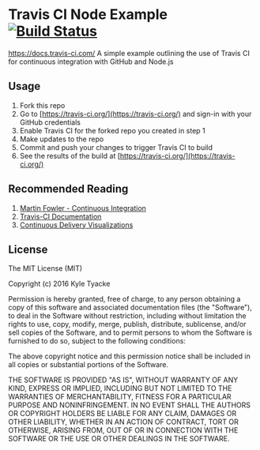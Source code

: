 # Travis CI Node Example [![Build Status](https://travis-ci.org/ktyacke/travis-node-example.svg?branch=master)](https://travis-ci.org/ktyacke/travis-node-example)
https://docs.travis-ci.com/
A simple example outlining the use of Travis CI for continuous integration with GitHub and Node.js

## Usage

1. Fork this repo
2. Go to [https://travis-ci.org/](https://travis-ci.org/) and sign-in with your GitHub credentials
3. Enable Travis CI for the forked repo you created in step 1
4. Make updates to the repo
5. Commit and push your changes to trigger Travis CI to build
6. See the results of the build at [https://travis-ci.org/](https://travis-ci.org/)

## Recommended Reading

1. [Martin Fowler - Continuous Integration](http://www.martinfowler.com/articles/continuousIntegration.html)
2. [Travis-CI Documentation](https://docs.travis-ci.com/)
3. [Continuous Delivery Visualizations](http://continuousdelivery.com/2014/02/visualizations-of-continuous-delivery/)


## License

The MIT License (MIT)

Copyright (c) 2016 Kyle Tyacke

Permission is hereby granted, free of charge, to any person obtaining a copy
of this software and associated documentation files (the "Software"), to deal
in the Software without restriction, including without limitation the rights
to use, copy, modify, merge, publish, distribute, sublicense, and/or sell
copies of the Software, and to permit persons to whom the Software is
furnished to do so, subject to the following conditions:

The above copyright notice and this permission notice shall be included in all
copies or substantial portions of the Software.

THE SOFTWARE IS PROVIDED "AS IS", WITHOUT WARRANTY OF ANY KIND, EXPRESS OR
IMPLIED, INCLUDING BUT NOT LIMITED TO THE WARRANTIES OF MERCHANTABILITY,
FITNESS FOR A PARTICULAR PURPOSE AND NONINFRINGEMENT. IN NO EVENT SHALL THE
AUTHORS OR COPYRIGHT HOLDERS BE LIABLE FOR ANY CLAIM, DAMAGES OR OTHER
LIABILITY, WHETHER IN AN ACTION OF CONTRACT, TORT OR OTHERWISE, ARISING FROM,
OUT OF OR IN CONNECTION WITH THE SOFTWARE OR THE USE OR OTHER DEALINGS IN THE
SOFTWARE.